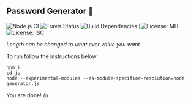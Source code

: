 ## Password Generator 🎲


![Node.js CI](https://github.com/aguin467/passwordGenerator/workflows/Node.js%20CI/badge.svg) ![Travis Status](https://travis-ci.org/aguin467/passwordGenerator.svg?branch=master) ![Build Dependencies](https://img.shields.io/david/dev/aguin467/passwordGenerator) [![License: MIT](https://img.shields.io/badge/License-MIT-yellow.svg) [![License: ISC](https://img.shields.io/badge/License-ISC-blue.svg)](https://opensource.org/licenses/ISC) 

*Length can be changed to what ever value you want*

To run follow the instructions below
```
npm i
cd js
node --experimental-modules --es-module-specifier-resolution=node generator.js
```

You are done! 👍
